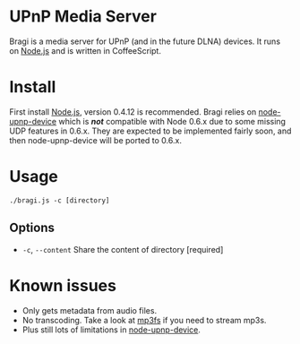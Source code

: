 # UPnP Media Server

Bragi is a media server for UPnP (and in the future DLNA) devices. It runs on [Node.js] and is written in CoffeeScript.

# Install

First install [Node.js], version 0.4.12 is recommended. Bragi relies on [node-upnp-device] which is ___not___ compatible with Node 0.6.x due to some missing UDP features in 0.6.x. They are expected to be implemented fairly soon, and then node-upnp-device will be ported to 0.6.x.

# Usage

    ./bragi.js -c [directory]

## Options
* `-c`, `--content` Share the content of directory [required]

# Known issues

* Only gets metadata from audio files.
* No transcoding. Take a look at [mp3fs](http://mp3fs.sourceforge.net/) if you need to stream mp3s.
* Plus still lots of limitations in [node-upnp-device].

[upnp]: http://upnp.org
[node-upnp-device]: https://github.com/jacobrask/node-upnp-device
[node.js]: http://nodejs.org

